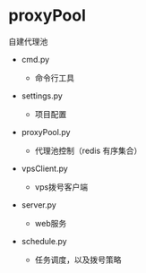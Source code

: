 # proxyPool
自建代理池



- cmd.py
    - 命令行工具

- settings.py
    - 项目配置
  
- proxyPool.py
    - 代理池控制（redis 有序集合）

- vpsClient.py
    - vps拨号客户端

- server.py
    - web服务

- schedule.py
  - 任务调度，以及拨号策略